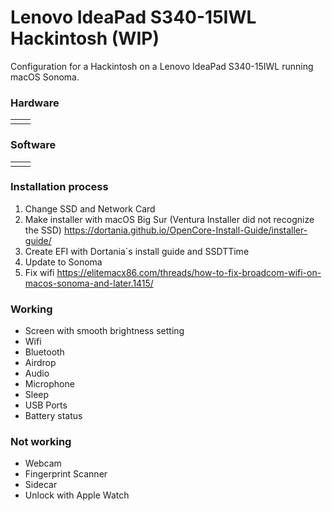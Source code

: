 # Lenovo IdeaPad S340-15IWL Hackintosh (WIP)

Configuration for a Hackintosh on a Lenovo IdeaPad S340-15IWL running macOS Sonoma.

### Hardware
|    |   |
| :------------ | :------------ |
|   |   |

### Software
|   |   |
| :------------ | :------------ |
|   |   |

### Installation process
1. Change SSD and Network Card
2. Make installer with macOS Big Sur (Ventura Installer did not recognize the SSD)
	https://dortania.github.io/OpenCore-Install-Guide/installer-guide/
3. Create EFI with Dortania´s install guide and SSDTTime
3. Update to Sonoma
4. Fix wifi
	https://elitemacx86.com/threads/how-to-fix-broadcom-wifi-on-macos-sonoma-and-later.1415/

### Working
- Screen with smooth brightness setting
- Wifi
- Bluetooth
- Airdrop
- Audio
- Microphone
- Sleep
- USB Ports
- Battery status

### Not working
- Webcam
- Fingerprint Scanner
- Sidecar
- Unlock with Apple Watch